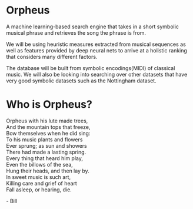 # Orpheus
A machine learning-based search engine that takes in a short symbolic musical phrase and retrieves the song the phrase is from.

We will be using heuristic measures extracted from musical sequences as well as features provided by deep neural nets to 
arrive at a holistic ranking that considers many different factors. 

The database will be built from symbolic encodings(MIDI) of classical music. We will also be looking into searching over
other datasets that have very good symbolic datasets such as the Nottingham dataset.



# Who is Orpheus?

Orpheus with his lute made trees,  
And the mountain tops that freeze,  
Bow themselves when he did sing:  
To his music plants and flowers  
Ever sprung; as sun and showers  
There had made a lasting spring.  
Every thing that heard him play,  
Even the billows of the sea,  
Hung their heads, and then lay by.  
In sweet music is such art,  
Killing care and grief of heart  
Fall asleep, or hearing, die.

\- Bill

